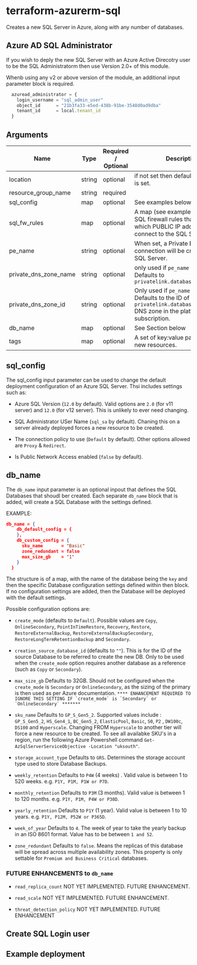 # terraform-azurerm-sql

Creates a new SQL Server in Azure, along with any number of databases.

## Azure AD SQL Administrator

If you wish to deply the new SQL Server with an Azure Active Direcotry user to be the SQL Administratorm then use Version 2.0+ of this module. 

Whenb using any v2 or above version of the module, an additional input parameter block is required.

```js
  azuread_administrator = {
    login_username = "sql_admin_user"
    object_id      = "21b3fa33-e5ed-438b-91be-3548d0ad9dba"
    tenant_id      = local.tenant_id
  }
```

## Arguments

| Name | Type | Required / Optional | Description |
| -- | -- | -- | -- |
| location  | string | optional | if not set then default of 'uksouth' is set.  |
| resource_group_name | string | required |  |
| sql_config | map | optional | See examples below |
| sql_fw_rules | map | optional | A map (see example below) of SQL firewall rules that define which PUBLIC IP addresses can connect to the SQL Server. |
| pe_name | string | optional | When set, a Private Endpoint connection will be created for the SQL Server.  |
| private_dns_zone_name | string | optional | only used if `pe_name` is set. Defaults to `privatelink.database.windows.net`  |
| private_dns_zone_id | string | optional | Only used if `pe_name` is set. Defaults to the ID of the `privatelink.database.windows.net` DNS zone in the platform subscription. |
| db_name | map | optional | See Section below | 
| tags | map | optional | A set of key:value pairs to tag the new resources. |

## sql_config

The sql_config input parameter can be used to change the default deployment configuration of an Azure SQL Server. Thsi includes settings such as:

- Azure SQL Version (`12.0` by default). Valid options are `2.0` (for v11 server) and `12.0` (for v12 server). This is unlikely to ever need changing.

- SQL Administrator USer Name (`sql_sa` by default). Chaning this on a server already deployed forces a new resource to be created.

- The connection policy to use (`Default` by default). Other options allowed are `Proxy` & `Redirect`. 

- Is Public Network Access enabled (`false` by default).

## db_name

The `db_name` input parameter is an optional inpout that defines the SQL Databases that shoudl ber created. Each separate `db_name` block that is added, will create a SQL Database with the settings defined.

EXAMPLE:

```json
db_name = {
    db_default_config = {
    },
    db_custom_config = {
      sku_name       = "Basic"
      zone_redundant = false
      max_size_gb    = "1"
    }
  }

```

The structure is of a map, with the name of the database being the `key` and then the specific Database configuration settings defined within then block. If no configuration settings are added, then the Database will be deployed with the default settings.

Possible configuration options are:

- `create_mode` (defaults to `Default`). Possible values are `Copy`, `OnlineSecondary`, `PointInTimeRestore`, `Recovery`, `Restore`, `RestoreExternalBackup`, `RestoreExternalBackupSecondary`, `RestoreLongTermRetentionBackup` and `Secondary`.

- `creation_source_database_id` (defaults to `""`). This is for the ID of the source Database to be referred to create the new DB. Only to be used when the `create_mode` option requires another database as a reference (such as `Copy` or `Secondary`).

- `max_size_gb` Defaults to 32GB. Should not be configured when the `create_mode` is `Secondary` or `OnlineSecondary`, as the sizing of the primary is then used as per Azure documentation. ```**** ENHANCEMENT REQUIRED TO IGNORE THIS SETTING IF `create_mode` is `Secondary` or `OnlineSecondary` *******```

- `sku_name` Defaults to `GP_S_Gen5_2`. Supported values include : `GP_S_Gen5_2`, `HS_Gen4_1`, `BC_Gen5_2`, `ElasticPool`, `Basic`, `S0`, `P2` , `DW100c`, `DS100` and `Hyperscale`. Changing FROM `Hyperscale` to another tier will force a new resource to be created. To see all availabke SKU's in a region, run the following Azure Powershell command `Get-AzSqlServerServiceObjective -Location "uksouth"`.

- `storage_account_type` Defaults to `GRS`. Determines the storage account type used to store Database Backups.

- `weekly_retention` Defaults to `P4W` (4 weeks) . Valid value is between 1 to 520 weeks. e.g. `P1Y, P1M, P1W or P7D`.

- `monthly_retention` Defaults to `P3M` (3 months). Valid value is between 1 to 120 months. e.g. `P1Y, P1M, P4W or P30D`.

- `yearly_retention` Defaults to `P1Y` (1 year). Valid value is between 1 to 10 years. e.g. `P1Y, P12M, P52W or P365D`.

- `week_of_year` Defaults to `4`. The week of year to take the yearly backup in an ISO 8601 format. Value has to be between `1 and 52`.

- `zone_redundant` Defaults to `false`. Means the replicas of this database will be spread across multiple availability zones. This property is only settable for `Premium and Business Critical` databases.

### FUTURE ENHANCEMENTS to `db_name`

- `read_replica_count` NOT YET IMPLEMENTED. FUTURE ENHANCEMENT.

- `read_scale` NOT YET IMPLEMENTED. FUTURE ENHANCEMENT.

- `threat_detection_policy` NOT YET IMPLEMENTED. FUTURE ENHANCEMENT
 
## Create SQL Login user

## Example deployment
